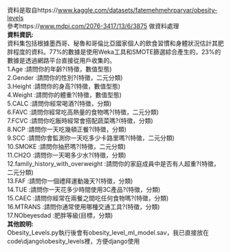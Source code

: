 資料是取自https://www.kaggle.com/datasets/fatemehmehrparvar/obesity-levels  
參考https://www.mdpi.com/2076-3417/13/6/3875 做資料處理  
__資料資訊:__  
資料集包括根據墨西哥、秘魯和哥倫比亞國家個人的飲食習慣和身體狀況估計其肥胖程度的資料。77%的數據是使用Weka工具和SMOTE篩選綜合產生的，23%的數據是透過網路平台直接從用戶收集的。  
1.Age :請問你的年齡?(特徵，數值型態)  
2.Gender :請問你的性別?(特徵，二元分類)  
3.Height :請問你的身高?(特徵，數值型態)  
4.Weight :請問你的體重?(特徵，數值型態)  
5.CALC :請問你經常喝酒?(特徵，分類)  
6.FAVC :請問你經常吃高熱量的食物嗎?(特徵，二元分類)  
7.FCVC :請問你吃飯時經常會搭配蔬菜嗎?(特徵，分類)  
8.NCP :請問你一天吃幾頓正餐?(特徵，分類)  
9.SCC :請問你會監測你一天吃多少卡路里嗎?(特徵，二元分類)  
10.SMOKE :請問你抽菸嗎?(特徵，二元分類)  
11.CH2O :請問你一天喝多少水?(特徵，分類)  
12.family_history_with_overweight :請問你的家庭成員中是否有人超重?(特徵，二元分類)  
13.FAF :請問你一個禮拜運動幾天?(特徵，分類)  
14.TUE :請問你一天花多少時間使用3C產品?(特徵，分類)  
15.CAEC :請問你經常在兩餐之間吃任何食物嗎?(特徵，分類)  
16.MTRANS :請問你通常使用哪種交通工具?(特徵，分類)  
17.NObeyesdad :肥胖等級(目標，分類)  
__其他說明:__  
Obesity_Levels.py執行後會有obesity_level_ml_model.sav，我已直接放在code\django\obesity_levels裡，方便django使用
